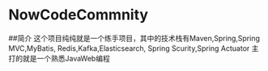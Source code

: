 # NowCodeCommnity
##简介
这个项目纯纯就是一个练手项目，其中的技术栈有Maven,Spring,Spring MVC,MyBatis,
Redis,Kafka,Elasticsearch,
Spring Scurity,Spring Actuator
主打的就是一个熟悉JavaWeb编程
